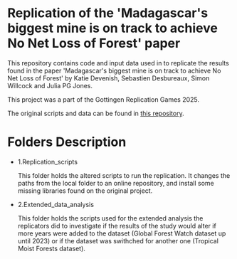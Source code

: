 # Replication of the 'Madagascar's biggest mine is on track to achieve No Net Loss of Forest' paper
This repository contains code and input data used in to replicate the results  found in the paper 'Madagascar's biggest mine is on track to achieve No Net Loss of Forest' by Katie Devenish, Sebastien Desbureaux, Simon Willcock and Julia PG Jones.

This project was a part of the Gottingen Replication Games 2025. 

The original scripts and data can be found in [this repository](https://github.com/katie-devs/Biodiversity_offset_effectiveness/tree/main).

# Folders Description

- 1.Replication_scripts

	This folder holds the altered scripts to run the replication. It changes the paths from the local folder to an online repository, and install some missing libraries found on the original project.

- 2.Extended_data_analysis

	This folder holds the scripts used for the extended analysis the replicators did to investigate if the results of the study would alter if more years were added to the dataset (Global Forest Watch dataset up until 2023) or if the dataset was swithched for another one (Tropical Moist Forests dataset).

